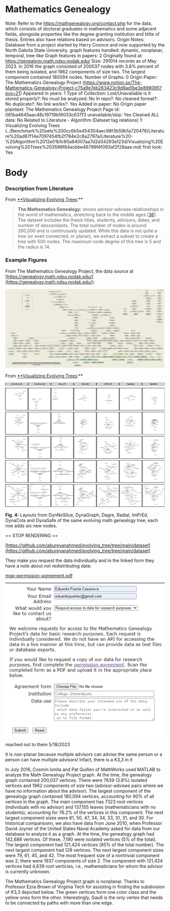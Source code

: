 # Mathematics Genealogy

Note: Refer to the https://mathgenealogy.org/contact.php for the data, which consists of doctoral graduates in mathematics and some adjacent fields, alongside properties like the degree granting institution and tittle of thesis. Entries also have relations based on advisors. 
Origin Notes: Database from a project started by Harry Coonce and now supported by the North Dakota State University. 
graph features handled: dynamic, nonplanar, temporal, tree-like
Graph features in papers: 2
Originally found at: https://genealogy.math.ndsu.nodak.edu/
Size: 291014 records as of May 2023. In 2016 the graph consisted of 200037 nodes with 3.8% percent of them being isolated, and 1962 components of size two. The largest component contained 180094 nodes.
Number of Graphs: 0
Origin Paper: The Mathematics Genealogy Project (https://www.notion.so/The-Mathematics-Genealogy-Project-c75a9e7eb263423c9d8ad1be3e898095?pvs=21)
Appeared in years: 1
Type of Collection: Lost/Unavailable
is it stored properly?: No
must be analyzed: No
In repo?: No
cleaned format?: No
duplicate?: No
link works?: Yes
Added in paper: No
Origin paper plaintext: The Mathematics Genealogy Project
Page id: 081ba4645aac48c19719b16033c637f3
unavailable/skip: Yes
Cleaned ALL data: No
Related to Literature - Algorithm (Dataset tag relations) 1: Visualizing Evolving Trees (../Benchmark%20sets%200cc6b5e454304aec98f3b59b1a720476/Literature%20ad87f14e7097454fb2f784e2c8a2797a/Literature%20-%20Algorithm%2012e01bfc60a84007aa7d2d34293e123d/Visualizing%20Evolving%20Trees%203596f84acbbe46799f4f093af2f28aae.md)
first look: Yes

# Body

### Description from Literature

From [**Visualizing Evolving Trees](https://www.notion.so/Visualizing-Evolving-Trees-95d3552ad36746f4a3e3614cd1c1f561?pvs=21):**

> **The Mathematics Genealogy:** shows advisor-advisee relationships in the world of mathematics, stretching back to the middle ages [[36](https://link.springer.com/chapter/10.1007/978-3-031-22203-0_23#ref-CR36)]. The dataset includes the thesis titles, students, advisors, dates, and number of descendants. The total number of nodes is around 260,000 and is continuously updated. While this data is not quite a tree (or even connected, or planar), we extract a subset to create a tree with 500 nodes. The maximum node degree of this tree is 5 and the radius is 14.
> 

### Example Figures

From The Mathematics Genealogy Project, the data source at [https://genealogy.math.ndsu.nodak.edu/](https://genealogy.math.ndsu.nodak.edu/):

![Untitled](Mathematics%20Genealogy%20081ba4645aac48c19719b16033c637f3/Untitled.png)

From [**Visualizing Evolving Trees](https://www.notion.so/Visualizing-Evolving-Trees-95d3552ad36746f4a3e3614cd1c1f561?pvs=21):**

![Untitled](Mathematics%20Genealogy%20081ba4645aac48c19719b16033c637f3/Untitled%201.png)

**Fig. 4:** Layouts from DynNoSlice, DynaGraph, Dagre, Radial, ImPrEd, DynaCola and DynaSafe of the same evolving math genealogy tree; each row adds six new nodes.

== STOP RENDERING ==

[https://github.com/abureyanahmed/evolving_tree/tree/main/dataset](https://github.com/abureyanahmed/evolving_tree/tree/main/dataset)

They make you request the data individually and in the linked form they have a note about not redistributing data:

[mgp-permission-agreement.pdf](Mathematics%20Genealogy%20081ba4645aac48c19719b16033c637f3/mgp-permission-agreement.pdf)

![Untitled](Mathematics%20Genealogy%20081ba4645aac48c19719b16033c637f3/Untitled%202.png)

reached out to them 5/18/2023

It is non-planar because multiple advisors can advise the same person or a person can have multiple advisors! Infact, there is a K3,3 in it

In July 2016, Cosmin Ionita and Pat Quillen of 
MathWorks used MATLAB to analyze the Math Genealogy Project graph. At 
the time, the genealogy graph contained 200,037 vertices. There were 
7639 (3.8%) isolated vertices and 1962 components of size two 
(advisor-advisee pairs where we have no information about the advisor). 
The largest component of the genealogy graph contained 180,094 vertices,
 accounting for 90% of all vertices in the graph. The main component has
 7323 root vertices (individuals with no advisor) and 137,155 leaves 
(mathematicians with no students), accounting for 76.2% of the vertices 
in this component. The next largest component sizes were 81, 50, 47, 34,
 34, 33, 31, 31, and 30.
For historical comparisonn, we also have data from June 2010, when 
Professor David Joyner of the United States Naval Academy asked for data
 from our database to analyze it as a graph. At the time, the genealogy 
graph had 142,688 vertices. Of these, 7,190 were isolated vertices (5% 
of the total). The largest component had 121,424 vertices (85% of the 
total number). The next largest component had 128 vertices. The next 
largest component sizes were 79, 61, 45, and 42. The most frequent size 
of a nontrivial component was 2; there were 1937 components of size 2. 
The component with 121,424 vertices had 4,639 root verticies, i.e., 
mathematicians for whom the advisor is currently unknown.

The Mathematics Genealogy Project graph is nonplanar. Thanks to 
Professor Ezra Brown of Virginia Tech for assisting in finding the 
subdivision of *K*3,3 depicted below. The green vertices
 form one color class and the yellow ones form the other. Interestingly,
 Gauß is the only vertex that needs to be connected by paths with more 
than one edge.